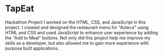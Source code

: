 # TapEat
Hackathon Project
I worked on the HTML, CSS, and JavaScript in this project. I created and designed the restaurant menu for "Azteca" using HTML and CSS and used JavaScript to enhance user experience by adding the "Add to Meal" buttons. Not only did this project help me improve my skills as a developer, but also allowed me to gain more experience with purpose built applications.
